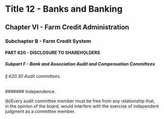 
# Title 12 - Banks and Banking
## Chapter VI - Farm Credit Administration
### Subchapter B - Farm Credit System
#### PART 620 - DISCLOSURE TO SHAREHOLDERS
##### Subpart F - Bank and Association Audit and Compensation Committees
###### § 620.30 Audit committees.
####### Independence.

(b)Every audit committee member must be free from any relationship that, in the opinion of the board, would interfere with the exercise of independent judgment as a committee member.
